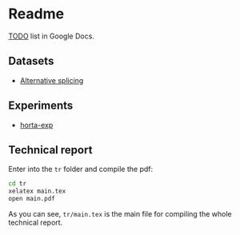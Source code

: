 # Readme

[TODO](https://docs.google.com/document/d/1mDhirfAocMKSnjbefFEM5OWU6DWhoQlARX_NrqDh2Cg/edit)
list in Google Docs.

## Datasets

- [Alternative splicing](https://github.com/glimix/alternative-splicing)

## Experiments

- [horta-exp](https://github.com/glimix/horta-exp)

## Technical report

Enter into the `tr` folder and compile the pdf:
```bash
cd tr
xelatex main.tex
open main.pdf
```

As you can see, `tr/main.tex` is the main file for compiling the whole
technical report.
